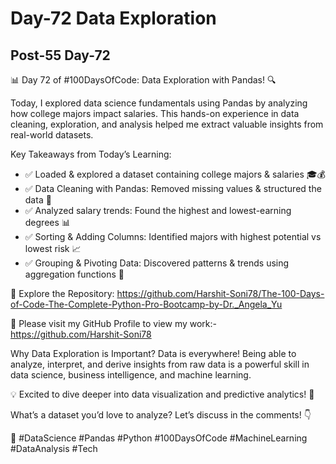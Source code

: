 # Day-72 Data Exploration

## Post-55 Day-72

📊 Day 72 of #100DaysOfCode: Data Exploration with Pandas! 🔍

Today, I explored data science fundamentals using Pandas by analyzing how college majors impact salaries. This hands-on experience in data cleaning, exploration, and analysis helped me extract valuable insights from real-world datasets.

Key Takeaways from Today’s Learning:

- ✅ Loaded & explored a dataset containing college majors & salaries 🎓💰
- ✅ Data Cleaning with Pandas: Removed missing values & structured the data 🔄
- ✅ Analyzed salary trends: Found the highest and lowest-earning degrees 📊
- ✅ Sorting & Adding Columns: Identified majors with highest potential vs lowest risk 📈
- ✅ Grouping & Pivoting Data: Discovered patterns & trends using aggregation functions 🔎

🔗 Explore the Repository: <https://github.com/Harshit-Soni78/The-100-Days-of-Code-The-Complete-Python-Pro-Bootcamp-by-Dr._Angela_Yu>

📂 Please visit my GitHub Profile to view my work:- <https://github.com/Harshit-Soni78>

Why Data Exploration is Important?
Data is everywhere! Being able to analyze, interpret, and derive insights from raw data is a powerful skill in data science, business intelligence, and machine learning.

💡 Excited to dive deeper into data visualization and predictive analytics! 🚀

What’s a dataset you’d love to analyze? Let’s discuss in the comments! 👇

🚀 #DataScience #Pandas #Python #100DaysOfCode #MachineLearning #DataAnalysis #Tech
